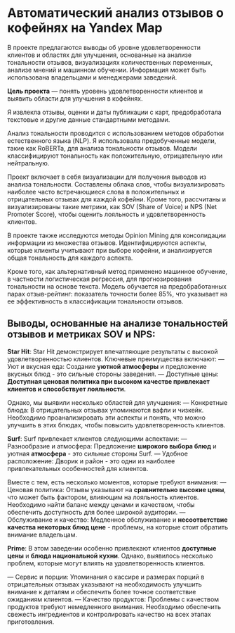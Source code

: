 # Автоматический анализ отзывов о кофейнях на Yandex Map

В проекте предлагаются выводы об уровне удовлетворенности клиентов и областях для улучшения, основанные на анализе тональности отзывов, визуализациях количественных переменных, анализе мнений и машинном обучении. Информация может быть использована владельцами и менеджерами заведений.

**Цель проекта** — понять уровень удовлетворенности клиентов и выявить области для улучшения в кофейнях.

Я извлекла отзывы, оценки и даты публикации с карт, предобработала текстовые и другие данные стандартными методами.

Анализ тональности проводится с использованием методов обработки естественного языка (NLP). Я использовала предобученные модели, такие как RoBERTa, для анализа тональности отзывов. Модели классифицируют тональность как положительную, отрицательную или нейтральную.

Проект включает в себя визуализации для получения выводов из анализа тональности. Составлены облака слов, чтобы визуализировать наиболее часто встречающиеся слова в положительных и отрицательных отзывах для каждой кофейни. Кроме того, рассчитаны и визуализированы такие метрики, как SOV (Share of Voice) и NPS (Net Promoter Score), чтобы оценить лояльность и удовлетворенность клиентов.

В проекте также исследуются методы Opinion Mining для консолидации информации из множества отзывов. Идентифицируются аспекты, которые клиенты учитывают при выборе кофейни, и анализируется общая тональность для каждого аспекта.

Кроме того, как альтернативный метод применено машинное обучение, в частности логистическая регрессия, для прогнозирования тональности на основе текста. Модель обучается на предобработанных парах отзыв-рейтинг: показатель точности более 85%, что указывает на ее эффективность в классификации тональности отзывов.

## Выводы, основанные на анализе тональностей отзывов и метриках SOV и NPS:

**Star Hit**:
Star Hit демонстрирует впечатляющие результаты с высокой удовлетворенностью клиентов. Ключевые преимущества включают:
— Уют и вкусная еда: Создание **уютной атмосферы** и предложение вкусных блюд - это сильные стороны заведения.
— Доступные цены: **Доступная ценовая политика при высоком качестве привлекает клиентов и способствует лояльности**.

Однако, мы выявили несколько областей для улучшения:
— Конкретные блюда: В отрицательных отзывах упоминаются вафли и чизкейк. Необходимо проанализировать эти аспекты и понять, что можно улучшить в этих блюдах, чтобы повысить удовлетворенность клиентов.

**Surf**:
Surf привлекает клиентов следующими аспектами:
— Разнообразие и атмосфера: Предложение **широкого выбора блюд** и уютная **атмосфера** - это сильные стороны Surf.
— Удобное расположение: Дворик и район - это одни из наиболее привлекательных особенностей для клиентов.

Вместе с тем, есть несколько моментов, которые требуют внимания:
— Ценовая политика: Отзывы указывают на **сравнительно высокие цены**, что может быть фактором, влияющим на лояльность клиентов. Необходимо найти баланс между ценами и качеством, чтобы обеспечить доступность для более широкой аудитории.
— Обслуживание и качество: Медленное обслуживание и **несоответствие качества некоторых блюд цене** - проблемы, на которые стоит обратить внимание владельцам.

**Prime**:
В этом заведении особенно привлекают клиентов **доступные цены** и **блюда национальной кухни**. Однако, выявилось несколько проблем, которые могут влиять на удовлетворенность клиентов.

— Сервис и порции: Упоминания о кассире и размерах порций в отрицательных отзывах указывают на необходимость улучшить внимание к деталям и обеспечить более точное соответствие ожиданиям клиентов.
— Качество продуктов: Проблемы с качеством продуктов требуют немедленного внимания. Необходимо обеспечить свежесть ингредиентов и контролировать качество на всех этапах приготовления.

